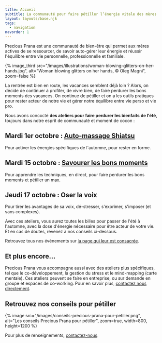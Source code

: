 ```yaml
---
title: Accueil
subtitle: La communauté pour faire pétiller l’énergie vitale des mères actives
layout: layouts/base.njk
tags:
  - navigation
navorder: 1
---
```


<p class="intro">
Precious Prana est une communauté de bien-être qui permet aux mères actives de se ressourcer, de savoir auto-gérer leur énergie et réussir l'équilibre entre vie personnelle, professionnelle et familiale.
</p>

{% image_third src="/images/illustrations/woman-blowing-glitters-on-her-hands.jpg", alt="Woman blowing glitters on her hands, © Oleg Magni", zoom=false %}

La rentrée est bien en route, les vacances semblent déjà loin ? Alors, on décide de continuer à profiter, de vivre bien, de faire perdurer les bons moments des vacances. On continue de pétiller et on a les outils pratiques pour rester acteur de notre vie et gérer notre équilibre entre vie perso et vie pro.

Nous avons concocté **des ateliers pour faire perdurer les bienfaits de l'été**, toujours dans notre esprit de communauté et moment de cocon :

## Mardi 1er octobre : [Auto-massage Shiatsu](/evenements/2019/10/01/atelier-auto-massage-shiatsu/)

Pour activer les énergies spécifiques de l'automne, pour rester en forme.

## Mardi 15 octobre : [Savourer les bons moments](/evenements/2019/10/15/atelier-savourer-les-bons-moments/)

Pour apprendre les techniques, en direct, pour faire perdurer les bons moments et pétiller un max.

## Jeudi 17 octobre : Oser la voix

Pour tirer les avantages de sa voix, dé-stresser, s'exprimer, s'imposer (et sans complexes).

Avec ces ateliers, vous aurez toutes les billes pour passer de l'été à l'automne, avec la dose d'énergie nécessaire pour être acteur de votre vie. Et en cas de doutes, revenez à nos conseils ci-dessous.

Retrouvez tous nos événements sur [la page qui leur est consacrée](/evenements/).

## Et plus encore…

Precious Prana vous accompagne aussi avec des ateliers plus spécifiques, tel que le co-développement, la gestion du stress et le mind-mapping (carte mentale). Ces ateliers peuvent se faire en entreprise, ou sur demande en groupe et espaces de co-working. Pour en savoir plus, [contactez nous directement](/contact/).

## Retrouvez nos conseils pour pétiller

{% image src="/images/conseils-precious-prana-pour-petiller.png", alt="Les conseils Precious Prana pour pétiller", zoom=true, width=800, height=1200 %}

Pour plus de renseignements, [contactez-nous](/contact/).
